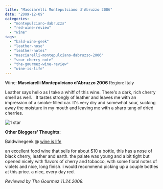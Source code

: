 ```yaml
---
title: "Masciarelli Montepulciano d'Abruzzo 2006"
date: "2009-12-09"
categories:
  - "montepulciano-dabruzza"
  - "red-wine-review"
  - "wine"
tags:
  - "bald-wine-geek"
  - "leather-nose"
  - "leather-notes"
  - "masciarelli-montepulciano-dabruzzo-2006"
  - "sour-cherry-note"
  - "the-gourmez-wine-review"
  - "wine-is-life"
---
```


Wine: **Masciarelli Montepulciano d'Abruzzo 2006** Region: Italy

Leather says hello as I take a whiff of this wine. There's a dark, rich cherry smell as well.   It tastes strongly of leather and leaves me with an impression of a smoke-filled car. It's very dry and somewhat sour, sucking away the moisture in my mouth and leaving me with a sharp tang of dried cherries.




<div class="caption">

![1 star](http://s3.amazonaws.com/thegourmez-wpmedia/2009/04/rating_olive1.gif "rating_olive1")</div>
 **Other Bloggers' Thoughts:**

Baldwinegeek @ [wine is life](http://baldwinegeek.blogspot.com/2009/07/masciarelli-montepulciano-dabruzzo-2006.html)

an excellent food wine that sells for about $10 a bottle, this has a nose of black cherry, leather and earth. the palate was young and a bit tight but opened nicely with flavors of cherry and tobacco, with some floral notes of violets and nice, long finish. i would recommend picking up a couple bottles at this price. a nice, every day red.

_Reviewed by The Gourmez 11.24.2009._
